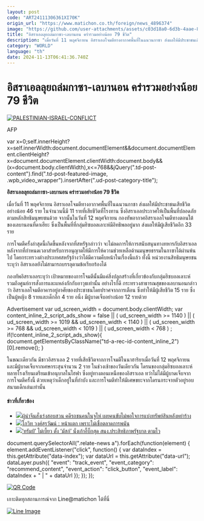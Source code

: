 ```yaml
---
layout: post
code: "ART24111306361XI70K"
origin_url: "https://www.matichon.co.th/foreign/news_4896374"
image: "https://github.com/user-attachments/assets/c03d18a0-6d3b-4aae-87b3-006f57eaee11"
title: "อิสราเอลลุยถล่มกาซา-เลบานอน คร่ารวมอย่างน้อย 79 ชีวิต"
description: "เมื่อวันที่ 11 พฤศจิกายน อิสราเอลโจมตีทางอากาศพื้นที่ในฉนวนกาซา ส่งผลให้มีประชาชนเสียชีวิตอย่างน้อย 46 ราย ในจำนวนนี้มี 11 รายที่เสียชีวิตที่โรงทาน ซึ่งอิสราเอลประกาศให้เป็นพื้นที่ปลอดภัยตามหลักสิทธิมนุษยชนด้วย จากนั้นในวันที่ 12 พฤศจิกายน กองทัพอากาศอิสราเอลโจมตีทางตอนใต้ของเลบานอนที่ดาเฮียะ ซึ่งเป็นพื้นที่ที่กลุ่มฮิซบอลเลาะห์มีอิทธิพลอยู่มาก ส่งผลให้มีผู้เสียชีวิตอีก 33 ราย"
category: "WORLD"
language: "th"
date: 2024-11-13T06:41:36.740Z
---
```


# อิสราเอลลุยถล่มกาซา-เลบานอน คร่ารวมอย่างน้อย 79 ชีวิต

[![](https://www.matichon.co.th/wp-content/uploads/2024/11/728-AFP__20241112__36M48FE__v1__HighRes__PalestinianIsraelConflict.jpg "PALESTINIAN-ISRAEL-CONFLICT")](https://www.matichon.co.th/wp-content/uploads/2024/11/728-AFP__20241112__36M48FE__v1__HighRes__PalestinianIsraelConflict.jpg)

AFP

var x=0;self.innerHeight?x=self.innerWidth:document.documentElement&&document.documentElement.clientHeight?x=document.documentElement.clientWidth:document.body&&(x=document.body.clientWidth),x<=768&&jQuery(".td-post-content").find(".td-post-featured-image, .wpb\_video\_wrapper").insertAfter(".ud-post-category-title");

**อิสราเอลลุยถล่มกาซา-เลบานอน คร่ารวมอย่างน้อย 79 ชีวิต**

เมื่อวันที่ 11 พฤศจิกายน อิสราเอลโจมตีทางอากาศพื้นที่ในฉนวนกาซา ส่งผลให้มีประชาชนเสียชีวิตอย่างน้อย 46 ราย ในจำนวนนี้มี 11 รายที่เสียชีวิตที่โรงทาน ซึ่งอิสราเอลประกาศให้เป็นพื้นที่ปลอดภัยตามหลักสิทธิมนุษยชนด้วย จากนั้นในวันที่ 12 พฤศจิกายน กองทัพอากาศอิสราเอลโจมตีทางตอนใต้ของเลบานอนที่ดาเฮียะ ซึ่งเป็นพื้นที่ที่กลุ่มฮิซบอลเลาะห์มีอิทธิพลอยู่มาก ส่งผลให้มีผู้เสียชีวิตอีก 33 ราย

การโจมตีครั้งล่าสุดนี้เกิดขึ้นหลังจากที่สหรัฐกล่าวว่า จะไม่ลดการให้การสนับสนุนทางทหารกับอิสราเอล หลังจากที่กำหนดเวลาสำหรับการอนุญาตให้มีการให้ความช่วยเหลือด้านมนุษยธรรมในกาซาได้ผ่านพ้นไป โดยกระทรวงต่างประเทศสหรัฐอ้างว่าได้มีความคืบหน้าในเรื่องนี้แล้ว ทั้งนี้ หน่วยงานสิทธิมนุษยชนระบุว่า อิสราเอลยังไม่สามารถบรรลุตามข้อเรียกร้องได้

กองทัพอิสราเอลระบุว่า เป้าหมายของการโจมตีนั้นมีแค่สิ่งปลูกสร้างที่เกี่ยวข้องกับกลุ่มฮิซบอลเลาะห์ รวมถึงศูนย์การสั่งการและแหล่งกักกับอาวุธเท่านั้น อย่างไรก็ดี กระทรวงสาธารณสุขของเลบานอนกล่าวว่า อิสราเอลโจมตีอาคารอยู่อาศัยของประชาชนโดยปราศจากการเตือน ซึ่งทำให้มีผู้เสียชีวิต 15 ราย ซึ่งเป็นผู้หญิง 8 รายและเด็กอีก 4 ราย อนึ่ง มีผู้บาดเจ็บอย่างน้อย 12 รายด้วย

Advertisement var ud\_screen\_width = document.body.clientWidth; var content\_inline\_2\_script\_ads\_show = false || ( ud\_screen\_width >= 1140 ) || ( ud\_screen\_width >= 1019 && ud\_screen\_width < 1140 ) || ( ud\_screen\_width >= 768 && ud\_screen\_width < 1019 ) || ( ud\_screen\_width < 768 ) ; if(!content\_inline\_2\_script\_ads\_show){ document.getElementsByClassName("td-a-rec-id-content\_inline\_2")\[0\].remove(); }

ในขณะเดียวกัน มีชาวอิสราเอล 2 รายที่เสียชีวิตจากการโจมตีในนาฮาริยาเมื่อวันที่ 12 พฤศจิกายน และมีผู้บาดเจ็บจากเศษกระสุนจำนวน 2 ราย ในช่วงเช้าของวันเดียวกัน โดรนของกลุ่มฮิซบอลเลาะห์ทลายโรงเรียนเตรียมเข้าอนุบาลในไฮฟา ซึ่งอยู่ทางตอนเหนือของอิสราเอล ทว่าไม่ได้มีผู้บาดเจ็บจากการโจมตีครั้งนี้ ด้วยเหตุว่าเด็กอยู่ในที่กำบัง และการโจมตีทำให้มีเศษขยะจากโดรนกระจายตัวอยู่รอบสนามเด็กเล่นเท่านั้น

#### ข่าวที่เกี่ยวข้อง

*   [![](https://www.matichon.co.th/wp-content/uploads/2024/11/jhs.jpg)ผู้นำจีนสั่งเร่งสอบสวน คดีรถชนคนในจูไห่ เผยคนขับไม่พอใจการแบ่งทรัพย์สินหลังหย่าร้าง](https://www.matichon.co.th/foreign/news_4896186)
*   [![](https://www.matichon.co.th/wp-content/uploads/2024/11/Z-1.jpg)โกวิท วงศ์สุรวัฒน์ : หน้าแตก เพราะไม่เชื่อตลาดการพนัน](https://www.matichon.co.th/columnists/news_4892845)
*   [![](https://www.matichon.co.th/wp-content/uploads/2024/11/728-AFP__20241113__36MC928__v1__HighRes__ComboUsPoliticsCabinetTrumpMuskRamaswamy.jpg)‘ทรัมป์’ ไม่เบี้ยว ตั้ง ‘มัสก์’ นั่งเก้าอี้บิ๊กสุด สนง.ประสิทธิภาพรัฐบาล ตามโว](https://www.matichon.co.th/foreign/news_4896051)

document.querySelectorAll(".relate-news a").forEach(function(element) { element.addEventListener("click", function() { var dataIndex = this.getAttribute("data-index"); var dataUrl = this.getAttribute("data-url"); dataLayer.push({ "event": "track\_event", "event\_category": "recommend\_content", "event\_action": "click\_button", "event\_label": dataIndex + " | " + dataUrl }); }); });

[![QR Code](https://www.matichon.co.th/wp-content/uploads/2023/07/wob1371z.jpg)](https://lin.ee/ht0nDxX)

เกาะติดทุกสถานการณ์จาก Line@matichon ได้ที่นี่

[![Line Image](https://www.matichon.co.th/wp-content/uploads/2023/07/th.png)](https://lin.ee/ht0nDxX)